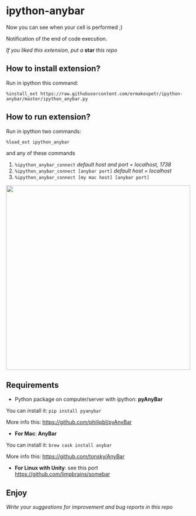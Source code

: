# ipython-anybar

Now you can see when your cell is performed ;)

Notification of the end of code execution.

*If you liked this extension, put a* **star** *this repo*

## How to install extension?

Run in ipython this command:

```%install_ext https://raw.githubusercontent.com/ermakovpetr/ipython-anybar/master/ipython_anybar.py```

## How to run extension?

Run in ipython two commands:

```%load_ext ipython_anybar```

and any of these commands

1. ```%ipython_anybar_connect``` *default host and port = localhost, 1738*
2. ```%ipython_anybar_connect [anybar port]``` *default host = localhost*
3. ```%ipython_anybar_connect [my mac host] [anybar port]```

<img src="https://raw.githubusercontent.com/ermakovpetr/ipython-anybar/master/screen_start.png" width="500">

## Requirements
* Python package on computer/server with ipython: **pyAnyBar**

You can install it: `pip install pyanybar`

More info this: https://github.com/philipbl/pyAnyBar

* **For Mac**: **AnyBar**

You can install it: `brew cask install anybar`

More info this: https://github.com/tonsky/AnyBar

* **For Linux with Unity**: see this port https://github.com/limpbrains/somebar

## Enjoy

*Write your suggestions for improvement and bug reports in this repo*
